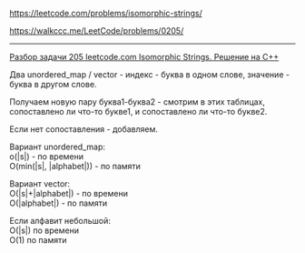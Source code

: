https://leetcode.com/problems/isomorphic-strings/

https://walkccc.me/LeetCode/problems/0205/

__________

[Разбор задачи 205 leetcode.com Isomorphic Strings. Решение на C++](https://www.youtube.com/watch?v=a793ad7hmao)

Два unordered_mар / vector - индекс - буква в одном слове, значение - буква в другом слове.

Получаем новую пару буква1-буква2 - смотрим в этих таблицах, сопоставлено ли что-то букве1, и сопоставлено ли что-то букве2.

Если нет сопоставления - добавляем.

Вариант unordered_mар:  
о(|s|) - по времени  
O(min(|s|, |alphabet|)) - по памяти  

Вариант vector:  
O(|s|+|alphabet|) - по времени  
O(|alphabet|) - по памяти

Если алфавит небольшой:  
O(|s|) по времени  
O(1) по памяти
